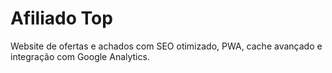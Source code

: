 # Afiliado Top
Website de ofertas e achados com SEO otimizado, PWA, cache avançado e integração com Google Analytics.